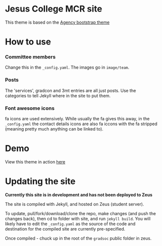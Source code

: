 Jesus College MCR site
====================

This theme is based on the [Agency bootstrap theme ](http://startbootstrap.com/templates/agency/)

# How to use

### Committee members

Change this in the `_config.yaml`. The images go in `image/team`.

### Posts

The 'services', gradcon and 3mt entries are all just posts. Use the categories to tell Jekyll where in the site to put them.

### Font awesome icons

fa icons are used extensively. While usually the fa gives this away, in the `_config.yaml` the contact details icons are also fa iccons with the fa stripped (meaning pretty much anything can be linked to).


# Demo

View this theme in action [here](http://epijim.uk/MCRsite_test)

# Updating the site

**Currently this site is in development and has not been deployed to Zeus**

The site is compiled with Jekyll, and hosted on Zeus (student server).

To update, pull/fork/download/clone the repo, make changes (and push the changes back), then cd to folder with site, and run `jekyll build`. You will likely have to edit the `_config.yaml` as the source of the code and destination for the compiled site are currently pre-specified. 

Once compiled - chuck up in the root of the `gradsoc` public folder in zeus.

